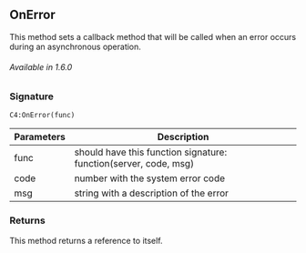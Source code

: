 ## OnError

This method sets a callback method that will be called when an error occurs during an asynchronous operation.

###### Available in 1.6.0


### Signature

`C4:OnError(func)`


| Parameters | Description |
| --- | --- |
| func | should have this function signature: function(server, code, msg) |
| code | number with the system error code |
| msg | string with a description of the error |


### Returns

This method returns a reference to itself.